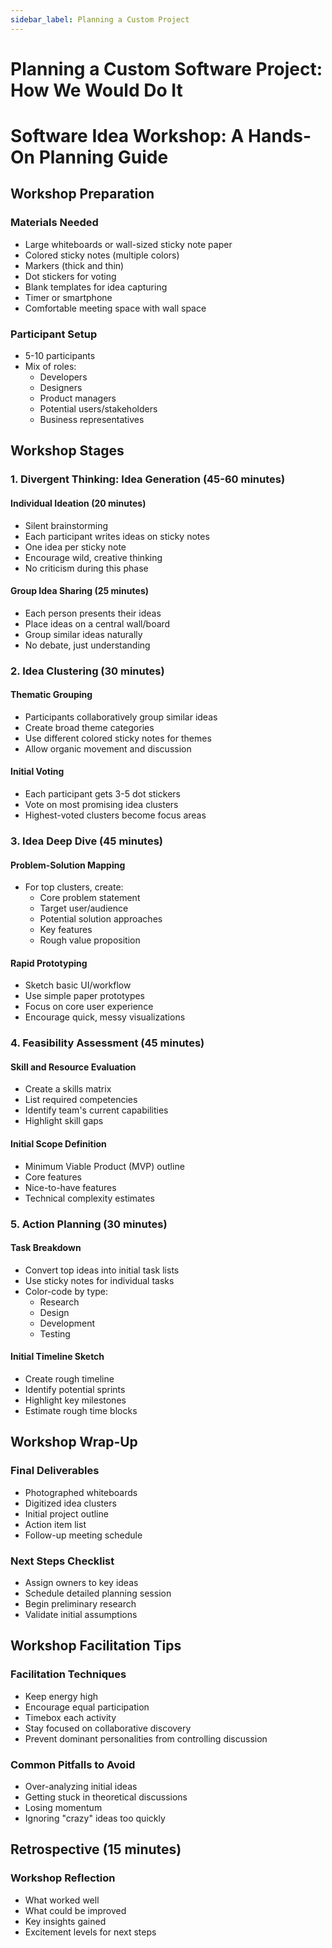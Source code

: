```yaml
---
sidebar_label: Planning a Custom Project
---
```


# Planning a Custom Software Project: How We Would Do It

# Software Idea Workshop: A Hands-On Planning Guide

## Workshop Preparation

### Materials Needed

- Large whiteboards or wall-sized sticky note paper
- Colored sticky notes (multiple colors)
- Markers (thick and thin)
- Dot stickers for voting
- Blank templates for idea capturing
- Timer or smartphone
- Comfortable meeting space with wall space

### Participant Setup

- 5-10 participants
- Mix of roles:
  - Developers
  - Designers
  - Product managers
  - Potential users/stakeholders
  - Business representatives

## Workshop Stages

### 1. Divergent Thinking: Idea Generation (45-60 minutes)

#### Individual Ideation (20 minutes)

- Silent brainstorming
- Each participant writes ideas on sticky notes
- One idea per sticky note
- Encourage wild, creative thinking
- No criticism during this phase

#### Group Idea Sharing (25 minutes)

- Each person presents their ideas
- Place ideas on a central wall/board
- Group similar ideas naturally
- No debate, just understanding

### 2. Idea Clustering (30 minutes)

#### Thematic Grouping

- Participants collaboratively group similar ideas
- Create broad theme categories
- Use different colored sticky notes for themes
- Allow organic movement and discussion

#### Initial Voting

- Each participant gets 3-5 dot stickers
- Vote on most promising idea clusters
- Highest-voted clusters become focus areas

### 3. Idea Deep Dive (45 minutes)

#### Problem-Solution Mapping

- For top clusters, create:
  - Core problem statement
  - Target user/audience
  - Potential solution approaches
  - Key features
  - Rough value proposition

#### Rapid Prototyping

- Sketch basic UI/workflow
- Use simple paper prototypes
- Focus on core user experience
- Encourage quick, messy visualizations

### 4. Feasibility Assessment (45 minutes)

#### Skill and Resource Evaluation

- Create a skills matrix
- List required competencies
- Identify team's current capabilities
- Highlight skill gaps

#### Initial Scope Definition

- Minimum Viable Product (MVP) outline
- Core features
- Nice-to-have features
- Technical complexity estimates

### 5. Action Planning (30 minutes)

#### Task Breakdown

- Convert top ideas into initial task lists
- Use sticky notes for individual tasks
- Color-code by type:
  - Research
  - Design
  - Development
  - Testing

#### Initial Timeline Sketch

- Create rough timeline
- Identify potential sprints
- Highlight key milestones
- Estimate rough time blocks

## Workshop Wrap-Up

### Final Deliverables

- Photographed whiteboards
- Digitized idea clusters
- Initial project outline
- Action item list
- Follow-up meeting schedule

### Next Steps Checklist

- Assign owners to key ideas
- Schedule detailed planning session
- Begin preliminary research
- Validate initial assumptions

## Workshop Facilitation Tips

### Facilitation Techniques

- Keep energy high
- Encourage equal participation
- Timebox each activity
- Stay focused on collaborative discovery
- Prevent dominant personalities from controlling discussion

### Common Pitfalls to Avoid

- Over-analyzing initial ideas
- Getting stuck in theoretical discussions
- Losing momentum
- Ignoring "crazy" ideas too quickly

## Retrospective (15 minutes)

### Workshop Reflection

- What worked well
- What could be improved
- Key insights gained
- Excitement levels for next steps
